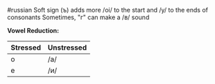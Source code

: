 #russian 
Soft sign (ъ) adds more /oi/ to the start and /y/ to the ends of consonants
Sometimes, "г" can make a /в/ sound

**Vowel Reduction:**

| Stressed | Unstressed |
| -------- | ---------- |
| о        | /а/        |
| е        | /и/        |
